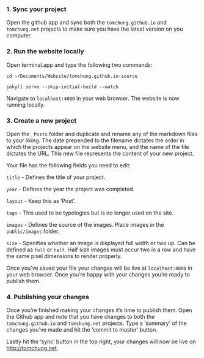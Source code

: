 ### 1. Sync your project
Open the github app and sync both the `tomchung.github.io` and `tomchung.net` projects to make sure you have the latest version on you computer.

### 2. Run the website locally
Open terminal.app and type the following two commands:

`cd ~/Documents/Website/tomchung.github.io-source`

`jekyll serve --skip-initial-build --watch`

Navigate to `localhost:4000` in your web browser. The website is now running locally.

### 3. Create a new project
Open the `_Posts` folder and duplicate and rename any of the markdown files to your liking. The date prepended to the filename dictates the order in which the projects appear on the website menu, and the name of the file dictates the URL. This new file represents the content of your new project.

Your file has the following fields you need to edit:

`title` - Defines the title of your project.

`year` - Defines the year the project was completed.

`layout` - Keep this as ‘Post’.

`tags` - This used to be typologies but is no longer used on the site.

`images` - Defines the source of the images. Place images in the `public/images` folder.

`size` - Specifies whether an image is displayed full width or two up. Can be defined as `full` or `half`. Half size images must occur two in a row and have the same pixel dimensions to render properly.

Once you’ve saved your file your changes will be live at `localhost:4000` in your web browser. Once you’re happy with your changes you’re ready to publish them.

### 4. Publishing your changes
Once you’re finished making your changes it’s time to publish them. Open the Github app and note that you have changes to both the `tomchung.github.io` and `tomchung.net` projects. Type a ‘summary’ of the changes you’ve made and hit the ‘commit to master’ button.

Lastly hit the ‘sync’ button in the top right, your changes will now be live on http://tomchung.net.


